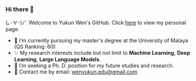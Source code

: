 ### Hi there 👋

(｡･∀･)ﾉﾞ Welcome to Yukun Wen's GitHub.
Click [here](https://firesaku.github.io/) to view my personal page.


- 🌱 I’m currently pursuing my master's degree at the University of Malaya (QS Ranking: 60)
- ✨ My research interests include but not limit to  **Machine Learning**, **Deep Learning**, **Large Language Models**.
- 👯  I’m seeking a Ph. D. position for my future studies and research.
- 💬 Contact me by email: wenyukun.edu@gmail.com

<!--
**firesaku/firesaku** is a ✨ _special_ ✨ repository because its `README.md` (this file) appears on your GitHub profile.

Here are some ideas to get you started:

- 🔭 I’m currently working on ...
- 🌱 I’m currently learning ...
- 👯 I’m looking to collaborate on ...
- 🤔 I’m looking for help with ...
- 💬 Ask me about ...
- 📫 How to reach me: ...
- 😄 Pronouns: ...
- ⚡ Fun fact: ...
  -->
